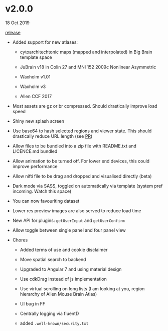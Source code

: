 # v2.0.0

18 Oct 2019

[release](https://github.com/HumanBrainProject/interactive-viewer/releases/tag/v2.0.0)

- Added support for new atlases:
  - cytoarchitechtonic maps (mapped and interpolated) in Big Brain template space

  - JuBrain v18 in Colin 27 and MNI 152 2009c Nonlinear Asymmetric

  - Waxholm v1.01
  
  - Waxholm v3
  
  - Allen CCF 2017

- Most assets are gz or br compressed. Should drastically improve load speed

- Shiny new splash screen

- Use base64 to hash selected regions and viewer state. This should drastically reduce URL length (see [PR](https://github.com/HumanBrainProject/interactive-viewer/pull/241))

- Allow files to be bundled into a zip file with README.txt and LICENCE.md bundled

- Allow animation to be turned off. For lower end devices, this could improve performance

- Allow nifti file to be drag and dropped and visualised directly (beta)

- Dark mode via SASS, toggled on automatically via template (system pref incoming. Watch this space)

- You can now favouriting dataset

- Lower res preview images are also served to reduce load time

- New API for plugins: `getUserInput` and `getUserConfirm`

- Allow toggle between single panel and four panel view

- Chores

  - Added terms of use and cookie disclaimer
  
  - Move spatial search to backend
  
  - Upgraded to Angular 7 and using material design
  
  - Use cdkDrag instead of js implementation
  
  - Use virtual scrolling on long lists (I am looking at you, region hierarchy of Allen Mouse Brain Atlas)
  
  - UI bug in FF
  
  - Centrally logging via fluentD

  - added `.well-known/security.txt`